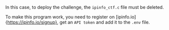 In this case, to deploy the challenge, the `ipinfo_ctf.c` file must be deleted.

To make this program work, you need to register on [ipinfo.io]{https://ipinfo.io/signup}, get an `API token` and add it to the `.env` file.
